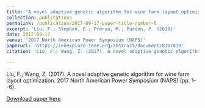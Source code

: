 ```yaml
---
title: "A novel adaptive genetic algorithm for wine farm layout optimization"
collection: publications
permalink: /publication/2017-09-17-paper-title-number-6
excerpt: 'Liu, F.; Stephen, E.; Prerau, M.; Purdon, P. (2019)'
date: 2017-09-17
venue: '2017 North American Power Symposium (NAPS)'
paperurl: 'https://ieeexplore.ieee.org/abstract/document/8107410'
citation: 'Liu, F.; Wang, Z. (2017). A novel adaptive genetic algorithm for wine farm layout optimization. 2017 North American Power Symposium (NAPS) (pp. 1--6).'

---
```


Liu, F.; Wang, Z. (2017). A novel adaptive genetic algorithm for wine farm layout optimization. 2017 North American Power Symposium (NAPS) (pp. 1--6).

[Download paper here](https://ieeexplore.ieee.org/abstract/document/8107410)

